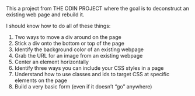 This a project from THE ODIN PROJECT where the goal is to deconstruct an existing web page and rebuild it.

I should know how to do all of these things:

 1. Two ways to move a div around on the page
 2. Stick a div onto the bottom or top of the page
 3. Identify the background color of an existing webpage
 4. Grab the URL for an image from an existing webpage
 5. Center an element horizontally
 6. Identify three ways you can include your CSS styles in a page
 7. Understand how to use classes and ids to target CSS at specific elements on the page
 8. Build a very basic form (even if it doesn’t “go” anywhere)
